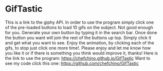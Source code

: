 # GifTastic

This is a link to the giphy API. In order to use the program simply click one of the pre-loaded buttons to load 10 gifs on the subject. Not good enough for you. Generate your own button by typing it in the search bar. Once done the button you want will join the rest of the buttons up top. Simply click it and get what you want to see. Enjoy the animation, by clicking each of the gifs, to stop just click one more time!. Please enjoy and let me know how you like it or if there is something you think would improve it, thanks!
Here is the link to use the program: https://chefchino.github.io/GifTastic
Want to see my code click this one: https://github.com/chefchino/GifTastic

